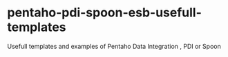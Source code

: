 # pentaho-pdi-spoon-esb-usefull-templates
Usefull templates and examples  of Pentaho Data Integration , PDI or Spoon
